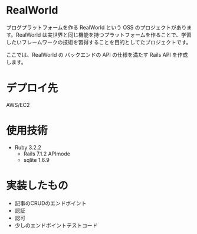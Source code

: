 # RealWorld
ブログプラットフォームを作る RealWorld という OSS のプロジェクトがあります。RealWorld は実世界と同じ機能を持つプラットフォームを作ることで、学習したいフレームワークの技術を習得することを目的としてたプロジェクトです。

ここでは、RealWorld の バックエンドの API の仕様を満たす Rails API を作成します。

# デプロイ先
AWS/EC2

# 使用技術
- Ruby 3.2.2
  - Rails 7.1.2 APImode
  - sqlite 1.6.9

# 実装したもの
- 記事のCRUDのエンドポイント
- 認証
- 認可
- 少しのエンドポイントテストコード
